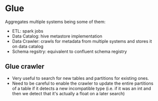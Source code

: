 # Glue

Aggregates multiple systems being some of them:

- ETL: spark jobs
- Data Catalog: hive metastore implementation
- Data Crawler: crawls for metadata from multiple systems and stores it on data catalog
- Schema regsitry: equivalent to confluent schema registry

## Glue crawler

- Very useful to search for new tables and partitions for existing ones.
- Need to be careful to enable the crawler to update the entire partitions of a table if it detects a new incompatible type (i.e. if it was an int and then we detect that it's actually a float on a later search)
